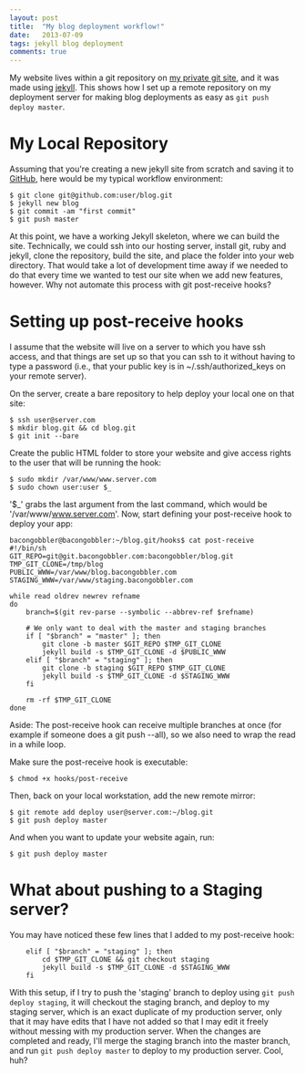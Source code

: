 ```yaml
---
layout: post
title:  "My blog deployment workflow!"
date:   2013-07-09
tags: jekyll blog deployment
comments: true
---
```


My website lives within a git repository on [my private git site](http://git.bacongobbler.com/), and it was
made using [jekyll][jekyll]. This shows how I set up a remote repository on my deployment server for making
blog deployments as easy as <code>git push deploy master</code>.

# My Local Repository

Assuming that you're creating a new jekyll site from scratch and saving it to [GitHub][github], here would be my
typical workflow environment:

    $ git clone git@github.com:user/blog.git
    $ jekyll new blog
    $ git commit -am "first commit"
    $ git push master

At this point, we have a working Jekyll skeleton, where we can build the site. Technically, we could ssh into our hosting server, install git, ruby and jekyll, clone the repository, build the site, and place the folder into your web directory. That would take a lot of development time away if we needed to do that every time we wanted to test our site when we add new features, however. Why not automate this process with git post-receive hooks?

# Setting up post-receive hooks

I assume that the website will live on a server to which you have ssh access, and that things are set up so that you can ssh to it without having to type a password (i.e., that your public key is in ~/.ssh/authorized_keys on your remote server).

On the server, create a bare repository to help deploy your local one on that site:

    $ ssh user@server.com
    $ mkdir blog.git && cd blog.git
    $ git init --bare

Create the public HTML folder to store your website and give access rights to the user that will be running the hook:

    $ sudo mkdir /var/www/www.server.com
    $ sudo chown user:user $_

'$_' grabs the last argument from the last command, which would be '/var/www/www.server.com'.
Now, start defining your post-receive hook to deploy your app:

    bacongobbler@bacongobbler:~/blog.git/hooks$ cat post-receive 
    #!/bin/sh
    GIT_REPO=git@git.bacongobbler.com:bacongobbler/blog.git
    TMP_GIT_CLONE=/tmp/blog
    PUBLIC_WWW=/var/www/blog.bacongobbler.com
    STAGING_WWW=/var/www/staging.bacongobbler.com

    while read oldrev newrev refname
    do
        branch=$(git rev-parse --symbolic --abbrev-ref $refname)

        # We only want to deal with the master and staging branches
        if [ "$branch" = "master" ]; then
            git clone -b master $GIT_REPO $TMP_GIT_CLONE
            jekyll build -s $TMP_GIT_CLONE -d $PUBLIC_WWW
        elif [ "$branch" = "staging" ]; then
            git clone -b staging $GIT_REPO $TMP_GIT_CLONE
            jekyll build -s $TMP_GIT_CLONE -d $STAGING_WWW
        fi

        rm -rf $TMP_GIT_CLONE
    done

Aside: The post-receive hook can receive multiple branches at once (for example if someone does a git push --all), so we also need to wrap the read in a while loop.

Make sure the post-receive hook is executable:

    $ chmod +x hooks/post-receive

Then, back on your local workstation, add the new remote mirror:

    $ git remote add deploy user@server.com:~/blog.git
    $ git push deploy master

And when you want to update your website again, run:

    $ git push deploy master

# What about pushing to a Staging server?

You may have noticed these few lines that I added to my post-receive hook:

        elif [ "$branch" = "staging" ]; then
            cd $TMP_GIT_CLONE && git checkout staging
            jekyll build -s $TMP_GIT_CLONE -d $STAGING_WWW
        fi

With this setup, if I try to push the 'staging' branch to deploy using <code>git push deploy staging</code>, it will checkout the staging branch, and deploy to my staging server, which is an exact duplicate of my production server, only that it may have edits that I have not added so that I may edit it freely without messing with my production server. When the changes are completed and ready, I'll merge the staging branch into the master branch, and run <code>git push deploy master</code> to deploy to my production server. Cool, huh?

[jekyll-gh]: https://github.com/mojombo/jekyll
[jekyll]:    http://jekyllrb.com
[github]:    http://github.com
